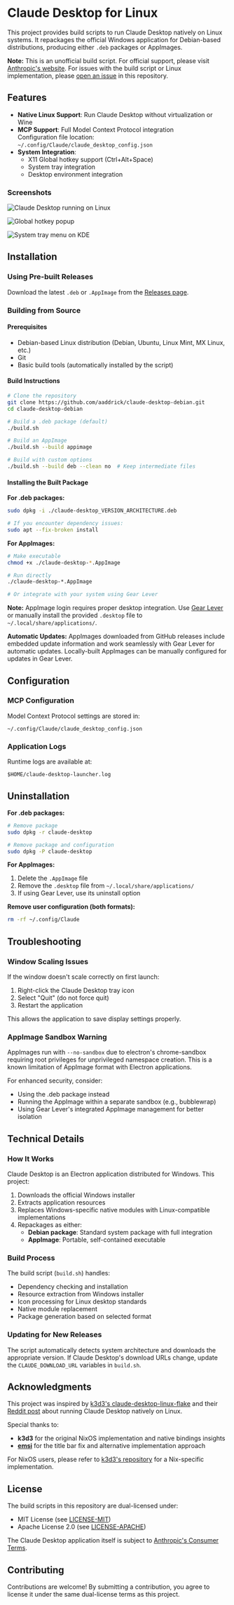 # Claude Desktop for Linux

This project provides build scripts to run Claude Desktop natively on Linux systems. It repackages the official Windows application for Debian-based distributions, producing either `.deb` packages or AppImages.

**Note:** This is an unofficial build script. For official support, please visit [Anthropic's website](https://www.anthropic.com). For issues with the build script or Linux implementation, please [open an issue](https://github.com/aaddrick/claude-desktop-debian/issues) in this repository.

## Features

- **Native Linux Support**: Run Claude Desktop without virtualization or Wine
- **MCP Support**: Full Model Context Protocol integration  
  Configuration file location: `~/.config/Claude/claude_desktop_config.json`
- **System Integration**: 
  - X11 Global hotkey support (Ctrl+Alt+Space)
  - System tray integration
  - Desktop environment integration

### Screenshots

![Claude Desktop running on Linux](https://github.com/user-attachments/assets/93080028-6f71-48bd-8e59-5149d148cd45)

![Global hotkey popup](https://github.com/user-attachments/assets/1deb4604-4c06-4e4b-b63f-7f6ef9ef28c1)

![System tray menu on KDE](https://github.com/user-attachments/assets/ba209824-8afb-437c-a944-b53fd9ecd559)

## Installation

### Using Pre-built Releases

Download the latest `.deb` or `.AppImage` from the [Releases page](https://github.com/aaddrick/claude-desktop-debian/releases).

### Building from Source

#### Prerequisites

- Debian-based Linux distribution (Debian, Ubuntu, Linux Mint, MX Linux, etc.)
- Git
- Basic build tools (automatically installed by the script)

#### Build Instructions

```bash
# Clone the repository
git clone https://github.com/aaddrick/claude-desktop-debian.git
cd claude-desktop-debian

# Build a .deb package (default)
./build.sh

# Build an AppImage
./build.sh --build appimage

# Build with custom options
./build.sh --build deb --clean no  # Keep intermediate files
```

#### Installing the Built Package

**For .deb packages:**
```bash
sudo dpkg -i ./claude-desktop_VERSION_ARCHITECTURE.deb

# If you encounter dependency issues:
sudo apt --fix-broken install
```

**For AppImages:**
```bash
# Make executable
chmod +x ./claude-desktop-*.AppImage

# Run directly
./claude-desktop-*.AppImage

# Or integrate with your system using Gear Lever
```

**Note:** AppImage login requires proper desktop integration. Use [Gear Lever](https://flathub.org/apps/it.mijorus.gearlever) or manually install the provided `.desktop` file to `~/.local/share/applications/`.

**Automatic Updates:** AppImages downloaded from GitHub releases include embedded update information and work seamlessly with Gear Lever for automatic updates. Locally-built AppImages can be manually configured for updates in Gear Lever.

## Configuration

### MCP Configuration

Model Context Protocol settings are stored in:
```
~/.config/Claude/claude_desktop_config.json
```

### Application Logs

Runtime logs are available at:
```
$HOME/claude-desktop-launcher.log
```

## Uninstallation

**For .deb packages:**
```bash
# Remove package
sudo dpkg -r claude-desktop

# Remove package and configuration
sudo dpkg -P claude-desktop
```

**For AppImages:**
1. Delete the `.AppImage` file
2. Remove the `.desktop` file from `~/.local/share/applications/`
3. If using Gear Lever, use its uninstall option

**Remove user configuration (both formats):**
```bash
rm -rf ~/.config/Claude
```

## Troubleshooting

### Window Scaling Issues

If the window doesn't scale correctly on first launch:
1. Right-click the Claude Desktop tray icon
2. Select "Quit" (do not force quit)
3. Restart the application

This allows the application to save display settings properly.

### AppImage Sandbox Warning

AppImages run with `--no-sandbox` due to electron's chrome-sandbox requiring root privileges for unprivileged namespace creation. This is a known limitation of AppImage format with Electron applications.

For enhanced security, consider:
- Using the .deb package instead
- Running the AppImage within a separate sandbox (e.g., bubblewrap)
- Using Gear Lever's integrated AppImage management for better isolation

## Technical Details

### How It Works

Claude Desktop is an Electron application distributed for Windows. This project:

1. Downloads the official Windows installer
2. Extracts application resources
3. Replaces Windows-specific native modules with Linux-compatible implementations
4. Repackages as either:
   - **Debian package**: Standard system package with full integration
   - **AppImage**: Portable, self-contained executable

### Build Process

The build script (`build.sh`) handles:
- Dependency checking and installation
- Resource extraction from Windows installer
- Icon processing for Linux desktop standards
- Native module replacement
- Package generation based on selected format

### Updating for New Releases

The script automatically detects system architecture and downloads the appropriate version. If Claude Desktop's download URLs change, update the `CLAUDE_DOWNLOAD_URL` variables in `build.sh`.

## Acknowledgments

This project was inspired by [k3d3's claude-desktop-linux-flake](https://github.com/k3d3/claude-desktop-linux-flake) and their [Reddit post](https://www.reddit.com/r/ClaudeAI/comments/1hgsmpq/i_successfully_ran_claude_desktop_natively_on/) about running Claude Desktop natively on Linux.

Special thanks to:
- **k3d3** for the original NixOS implementation and native bindings insights
- **[emsi](https://github.com/emsi/claude-desktop)** for the title bar fix and alternative implementation approach

For NixOS users, please refer to [k3d3's repository](https://github.com/k3d3/claude-desktop-linux-flake) for a Nix-specific implementation.

## License

The build scripts in this repository are dual-licensed under:
- MIT License (see [LICENSE-MIT](LICENSE-MIT))
- Apache License 2.0 (see [LICENSE-APACHE](LICENSE-APACHE))

The Claude Desktop application itself is subject to [Anthropic's Consumer Terms](https://www.anthropic.com/legal/consumer-terms).

## Contributing

Contributions are welcome! By submitting a contribution, you agree to license it under the same dual-license terms as this project.
